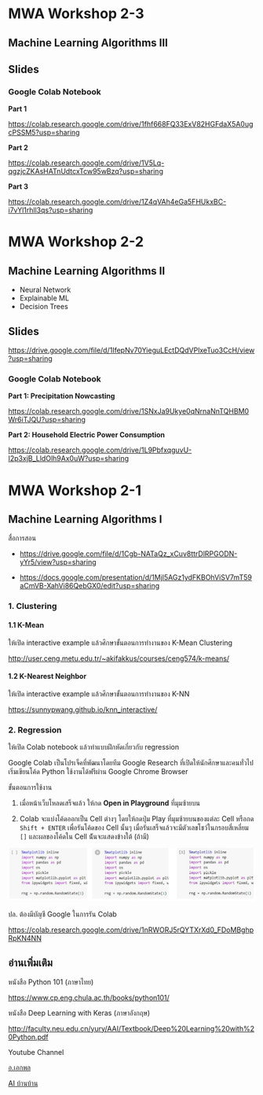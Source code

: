 # MWA Workshop 2-3

## Machine Learning Algorithms III

## Slides


### Google Colab Notebook

**Part 1**

https://colab.research.google.com/drive/1fhf668FQ33ExV82HGFdaX5A0ugcPSSM5?usp=sharing

**Part 2**

https://colab.research.google.com/drive/1V5Lq-qgzjcZKAsHATnUdtcxTcw95wBzq?usp=sharing

**Part 3**

https://colab.research.google.com/drive/1Z4qVAh4eGa5FHUkxBC-i7vYl1rhll3qs?usp=sharing






# MWA Workshop 2-2

## Machine Learning Algorithms II

- Neural Network
- Explainable ML
- Decision Trees

## Slides
https://drive.google.com/file/d/1IfepNv70YieguLEctDQdVPlxeTuo3CcH/view?usp=sharing

### Google Colab Notebook

**Part 1: Precipitation Nowcasting**

https://colab.research.google.com/drive/1SNxJa9Ukye0qNrnaNnTQHBM0Wr6iTJQU?usp=sharing

**Part 2: Household Electric Power Consumption**

https://colab.research.google.com/drive/1L9PbfxqguvU-I2p3xjB_LldOlh9Ax0uW?usp=sharing

# MWA Workshop 2-1

## Machine Learning Algorithms I

สื่อการสอน
- https://drive.google.com/file/d/1Cgb-NATaQz_xCuv8ttrDlRPGODN-yYr5/view?usp=sharing

- https://docs.google.com/presentation/d/1Mjl5AGz1ydFKBOhViSV7mT59aCmVB-XahVi86QebGX0/edit?usp=sharing

### 1. Clustering

#### 1.1 K-Mean

ให้เปิด interactive example แล้วศึกษาขั้นตอนการทำงานของ K-Mean Clustering

http://user.ceng.metu.edu.tr/~akifakkus/courses/ceng574/k-means/

#### 1.2 K-Nearest Neighbor

ให้เปิด interactive example แล้วศึกษาขั้นตอนการทำงานของ K-NN

https://sunnypwang.github.io/knn_interactive/

### 2. Regression

ให้เปิด Colab notebook แล้วทำแบบฝึกหัดเกี่ยวกับ regression

Google Colab เป็นโปรเจ็คที่พัฒนาโดยทีม Google Research ที่เปิดให้นักศึกษาและคนทั่วไปเริ่มเขียนโค้ด Python ใช้งานได้ฟรีผ่าน Google Chrome Browser

ขั้นตอนการใช้งาน

1. เมื่อหน้าเว็บโหลดเสร็จแล้ว ให้กด **Open in Playground** ที่มุมซ้ายบน

2. Colab จะแบ่งโค้ดออกเป็น Cell ต่างๆ โดยให้กดปุ่ม Play ที่มุมซ้ายบนของแต่ละ Cell หรือกด `Shift + ENTER` เพื่อรันโค้ดของ Cell นั้นๆ เมื่อรันเสร็จแล้วจะมีตัวเลขโชว์ในกรอบสี่เหลี่ยม `[]` และผลของโค้ดใน Cell น้ันจะแสดงข้างใต้ (ถ้ามี)

![](https://github.com/sunnypwang/mwa_workshop/raw/master/colab.jpg)

ปล. ต้องมีบัญชี Google ในการรัน Colab

https://colab.research.google.com/drive/1nRWORJ5rQYTXrXd0_FDoMBghpRpKN4NN


## อ่านเพิ่มเติม

หนังสือ Python 101 (ภาษาไทย)

https://www.cp.eng.chula.ac.th/books/python101/

หนังสือ Deep Learning with Keras (ภาษาอังกฤษ)

http://faculty.neu.edu.cn/yury/AAI/Textbook/Deep%20Learning%20with%20Python.pdf

Youtube Channel

[อ.เอกพล](https://www.youtube.com/playlist?list=PLcBOyD1N1T-OQd0a6mqjY6gWOuIl_stuv)

[AI บ้านบ้าน](https://www.youtube.com/channel/UCIlmY13nFIVFtd1S1ocnn3Q)

